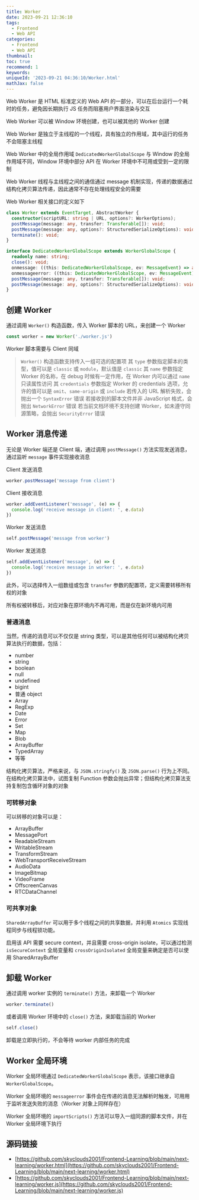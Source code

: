 ```yaml
---
title: Worker
date: 2023-09-21 12:36:10
tags:
  - Frontend
  - Web API
categories:
  - Frontend
  - Web API
thumbnail: 
toc: true
recommend: 1
keywords: 
uniqueId: '2023-09-21 04:36:10/Worker.html'
mathJax: false
---
```


Web Worker 是 HTML 标准定义的 Web API 的一部分，可以在后台运行一个耗时的任务，避免因长期执行 JS 任务而阻塞用户界面渲染与交互

Web Worker 可以被 Window 环境创建，也可以被其他的 Worker 创建

Web Worker 是独立于主线程的一个线程，具有独立的作用域，其中运行的任务不会阻塞主线程

Web Worker 中的全局作用域 `DedicatedWorkerGlobalScope` 与 Window 的全局作用域不同，Window 环境中部分 API 在 Worker 环境中不可用或受到一定的限制

Web Worker 线程与主线程之间的通信通过 message 机制实现，传递的数据通过结构化拷贝算法传递，因此通常不存在处理线程安全的需要

Web Worker 相关接口的定义如下

```ts
class Worker extends EventTarget, AbstractWorker {
  constructor(scriptURL: string | URL, options?: WorkerOptions);
  postMessage(message: any, transfer: Transferable[]): void;
  postMessage(message: any, options?: StructuredSerializeOptions): void;
  terminate(): void;
}

interface DedicatedWorkerGlobalScope extends WorkerGlobalScope {
  readonly name: string;
  close(): void;
  onmessage: ((this: DedicatedWorkerGlobalScope, ev: MessageEvent) => any) | null;
  onmessageerror: ((this: DedicatedWorkerGlobalScope, ev: MessageEvent) => any) | null;
  postMessage(message: any, transfer: Transferable[]): void;
  postMessage(message: any, options?: StructuredSerializeOptions): void;
}
```

## 创建 Worker

通过调用 `Worker()` 构造函数，传入 Worker 脚本的 URL，来创建一个 Worker

```js
const worker = new Worker('./worker.js')
```

Worker 脚本需要与 Client 同域

> `Worker()` 构造函数支持传入一组可选的配置项
> 其 `type` 参数指定脚本的类型，值可以是 `classic` 或 `module`，默认值是 `classic`
> 其 `name` 参数指定 Worker 的名称，在 debug 时候有一定作用，在 Worker 内可以通过 `name` 只读属性访问
> 其 `credentials` 参数指定 Worker 的 credentials 选项，允许的值可以是 `omit`、`same-origin` 或 `include`
> 若传入的 URL 解析失败，会抛出一个 `SyntaxError` 错误
> 若接收到的脚本文件并非 JavaScript 格式，会抛出 `NetworkError` 错误
> 若当前文档环境不支持创建 Worker，如未遵守同源策略，会抛出 `SecurityError` 错误

## Worker 消息传递

无论是 Worker 端还是 Client 端，通过调用 `postMessage()` 方法实现发送消息，通过监听 `message` 事件实现接收消息

Client 发送消息

```js
worker.postMessage('message from client')
```

Client 接收消息

```js
worker.addEventListener('message', (e) => {
  console.log('receive message in client: ', e.data)
})
```

Worker 发送消息

```js
self.postMessage('message from worker')
```

Worker 发送消息

```js
self.addEventListener('message', (e) => {
  console.log('receive message in worker: ', e.data)
})
```

此外，可以选择传入一组数组或包含 `transfer` 参数的配置项，定义需要转移所有权的对象

所有权被转移后，对应对象在原环境内不再可用，而是仅在新环境内可用

### 普通消息

当然，传递的消息可以不仅仅是 string 类型，可以是其他任何可以被结构化拷贝算法执行的数据，包括：

* number
* string
* boolean
* null
* undefined
* bigint
* 普通 object
* Array
* RegExp
* Date
* Error
* Set
* Map
* Blob
* ArrayBuffer
* TypedArray
* 等等

结构化拷贝算法，严格来说，与 `JSON.stringfy()` 及 `JSON.parse()` 行为上不同。在结构化拷贝算法中，试图复制 Function 参数会抛出异常；但结构化拷贝算法支持复制包含循环对象的对象

### 可转移对象

可以转移的对象可以是：

* ArrayBuffer
* MessagePort
* ReadableStream
* WritableStream
* TransformStream
* WebTransportReceiveStream
* AudioData
* ImageBitmap
* VideoFrame
* OffscreenCanvas
* RTCDataChannel

### 可共享对象

`SharedArrayBuffer` 可以用于多个线程之间的共享数据，并利用 `Atomics` 实现线程同步与线程锁功能。

启用该 API 需要 secure context，并且需要 cross-origin isolate，可以通过检测 `isSecureContext` 全局变量和 `crossOriginIsolated` 全局变量来确定是否可以使用 SharedArrayBuffer

## 卸载 Worker

通过调用 worker 实例的 `terminate()` 方法，来卸载一个 Worker

```js
worker.terminate()
```

或者调用 Worker 环境中的 `close()` 方法，来卸载当前的 Worker

```js
self.close()
```

卸载是立即执行的，不会等待 worker 内部任务的完成

## Worker 全局环境

Worker 全局环境通过 `DedicatedWorkerGlobalScope` 表示，该接口继承自 `WorkerGlobalScope`。

Worker 全局环境的 `messageerror` 事件会在传递的消息无法解析时触发，可用用于监听发送失败的消息（Worker 对象上同样存在）

Worker 全局环境的 `importScripts()` 方法可以导入一组同源的脚本文件，并在 Worker 全局环境下执行

## 源码链接

* [https://github.com/skyclouds2001/Frontend-Learning/blob/main/next-learning/worker.html](https://github.com/skyclouds2001/Frontend-Learning/blob/main/next-learning/worker.html)
* [https://github.com/skyclouds2001/Frontend-Learning/blob/main/next-learning/worker.js](https://github.com/skyclouds2001/Frontend-Learning/blob/main/next-learning/worker.js)
